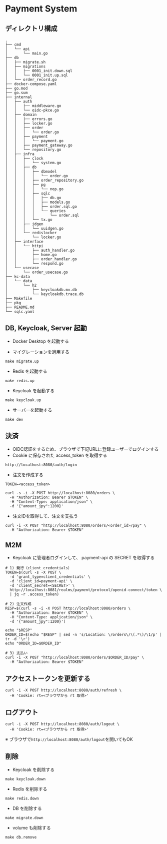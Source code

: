 # Payment System

## ディレクトリ構成

```
.
├── cmd
│   └── api
│       └── main.go
├── db
│   ├── migrate.sh
│   ├── migrations
│   │   ├── 0001_init.down.sql
│   │   └── 0001_init.up.sql
│   └── order_record.go
├── docker-compose.yaml
├── go.mod
├── go.sum
├── internal
│   ├── auth
│   │   ├── middleware.go
│   │   └── oidc-pkce.go
│   ├── domain
│   │   ├── errors.go
│   │   ├── locker.go
│   │   ├── order
│   │   │   └── order.go
│   │   ├── payment
│   │   │   └── payment.go
│   │   ├── payment_gateway.go
│   │   └── repository.go
│   ├── infra
│   │   ├── clock
│   │   │   └── system.go
│   │   ├── db
│   │   │   ├── dbmodel
│   │   │   │   └── order.go
│   │   │   ├── order_repository.go
│   │   │   ├── pg
│   │   │   │   └── nop.go
│   │   │   ├── sqlc
│   │   │   │   ├── db.go
│   │   │   │   ├── models.go
│   │   │   │   ├── order.sql.go
│   │   │   │   └── queries
│   │   │   │       └── order.sql
│   │   │   └── tx.go
│   │   ├── idgen
│   │   │   └── uuidgen.go
│   │   └── redislocker
│   │       └── locker.go
│   ├── interface
│   │   └── httpi
│   │       ├── auth_handler.go
│   │       ├── home.go
│   │       ├── order_handler.go
│   │       └── respond.go
│   └── usecase
│       └── order_usecase.go
├── kc-data
│   └── data
│       └── h2
│           ├── keycloakdb.mv.db
│           └── keycloakdb.trace.db
├── Makefile
├── pkg
├── README.md
└── sqlc.yaml
```

## DB, Keycloak, Server 起動

- Docker Desktop を起動する

- マイグレーションを適用する

```
make migrate.up
```

- Redis を起動する

```
make redis.up
```

- Keycloak を起動する

```
make keycloak.up
```

- サーバーを起動する

```
make dev
```

## 決済

- OIDC認証をするため、ブラウザで下記URLに登録ユーザーでログインする
- Cookie に保存された access_token を取得する

```
http://localhost:8080/auth/login
```

- 注文を作成する

```
TOKEN=<access_token>

curl -s -i -X POST http://localhost:8080/orders \
  -H "Authorization: Bearer $TOKEN" \
  -H "Content-Type: application/json" \
  -d '{"amount_jpy":1200}'
```

- 注文IDを取得して、注文を支払う

```
curl -i -X POST "http://localhost:8080/orders/<order_id>/pay" \
  -H "Authorization: Bearer $TOKEN"
```

## M2M

- Keycloak に管理者ログインして、 payment-api の SECRET を取得する

```
# 1) 発行（client_credentials）
TOKEN=$(curl -s -X POST \
  -d 'grant_type=client_credentials' \
  -d 'client_id=payment-api' \
  -d 'client_secret=<SECRET>' \
  http://localhost:8081/realms/payment/protocol/openid-connect/token \
  | jq -r .access_token)

# 2) 注文作成
RESP=$(curl -s -i -X POST http://localhost:8080/orders \
  -H "Authorization: Bearer $TOKEN" \
  -H "Content-Type: application/json" \
  -d '{"amount_jpy":1200}')

echo "$RESP"
ORDER_ID=$(echo "$RESP" | sed -n 's/Location: \/orders\/\(.*\)/\1/p' | tr -d '\r')
echo "ORDER_ID=$ORDER_ID"

# 3) 支払い
curl -i -X POST "http://localhost:8080/orders/$ORDER_ID/pay" \
  -H "Authorization: Bearer $TOKEN"
```


## アクセストークンを更新する

```
curl -i -X POST http://localhost:8080/auth/refresh \
  -H 'Cookie: rt=<ブラウザから rt 取得>'
```

## ログアウト

```
curl -i -X POST http://localhost:8080/auth/logout \
  -H 'Cookie: rt=<ブラウザから rt 取得>'
```

※ ブラウザで`http://localhost:8080/auth/logout`を開いてもOK

## 削除

- Keycloak を削除する

```
make keycloak.down
```

- Redis を削除する

```
make redis.down
```

- DB を削除する

```
make migrate.down
```

- volume も削除する

```
make db.remove
```
